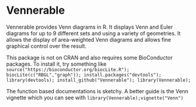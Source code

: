 # Vennerable

Vennerable provides Venn diagrams in R. 
It displays Venn and Euler diagrams for up to 9 different sets and using a variety of geometries. 
It allows the display of area-weighted Venn diagrams and allows fine graphical control over the result.

This package is not on CRAN and also requires some BioConductor packages. To install it, try something like
`source("https://bioconductor.org/biocLite.R");
biocLite(c("RBGL","graph"));
install.packages("devtools"); library(devtools);
install_github("Vennerable");
library(Vennerable);`

The function based documentations is sketchy. A better guide is the Venn vignette which you can see with
`library(Vennerable);vignette("Venn")`

